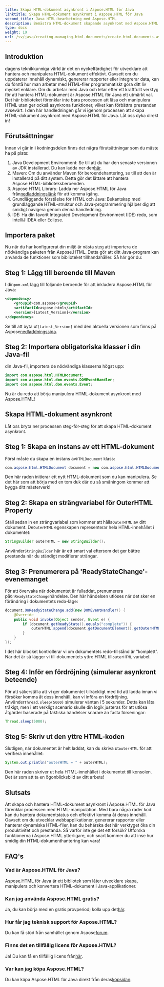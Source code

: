 ```yaml
---
title: Skapa HTML-dokument asynkront i Aspose.HTML för Java
linktitle: Skapa HTML-dokument asynkront i Aspose.HTML för Java
second_title: Java HTML-bearbetning med Aspose.HTML
description: Bemästra HTML-dokument skapande asynkront med Aspose.HTML för Java. Steg-för-steg-guide, tips och vanliga frågor ingår för snabb inlärning.
type: docs
weight: 10
url: /sv/java/creating-managing-html-documents/create-html-documents-async/
---
```

## Introduktion
dagens teknikkunniga värld är det en nyckelfärdighet för utvecklare att hantera och manipulera HTML-dokument effektivt. Oavsett om du uppdaterar innehåll dynamiskt, genererar rapporter eller integrerar data, kan du förstå hur man arbetar med HTML-filer programmatiskt göra ditt liv mycket enklare. Om du arbetar med Java och letar efter ett kraftfullt verktyg för att hantera HTML-dokument är Aspose.HTML för Java ett utmärkt val. Det här biblioteket förenklar inte bara processen att läsa och manipulera HTML utan ger också asynkrona funktioner, vilket kan förbättra prestandan avsevärt. I den här handledningen går vi igenom processen att skapa HTML-dokument asynkront med Aspose.HTML för Java. Låt oss dyka direkt in!
## Förutsättningar
Innan vi går in i kodningsdelen finns det några förutsättningar som du måste ha på plats:
1.  Java Development Environment: Se till att du har den senaste versionen av JDK installerad. Du kan ladda ner den[här](https://www.oracle.com/java/technologies/javase-jdk11-downloads.html).
2. Maven: Om du använder Maven för beroendehantering, se till att den är installerad på ditt system. Detta gör det lättare att hantera Aspose.HTML-biblioteksberoenden.
3.  Aspose.HTML Library: Ladda ner Aspose.HTML för Java från[nedladdningslänk](https://releases.aspose.com/html/java/) för att komma igång.
4. Grundläggande förståelse för HTML och Java: Bekantskap med grundläggande HTML-struktur och Java-programmering hjälper dig att smidigt navigera genom denna handledning.
5. IDE: Ha din favorit Integrated Development Environment (IDE) redo, som IntelliJ IDEA eller Eclipse.
## Importera paket
Nu när du har konfigurerat din miljö är nästa steg att importera de nödvändiga paketen från Aspose.HTML. Detta gör att ditt Java-program kan använda de funktioner som biblioteket tillhandahåller. Så här gör du:
## Steg 1: Lägg till beroende till Maven
 I din`pom.xml` lägg till följande beroende för att inkludera Aspose.HTML för Java:
```xml
<dependency>
    <groupId>com.aspose</groupId>
    <artifactId>aspose-html</artifactId>
    <version>[Latest_Version]</version>
</dependency>
```
 Se till att byta ut`[Latest_Version]` med den aktuella versionen som finns på Aspose[nedladdningssida](https://releases.aspose.com/html/java/).
## Steg 2: Importera obligatoriska klasser i din Java-fil
din Java-fil, importera de nödvändiga klasserna högst upp:
```java
import com.aspose.html.HTMLDocument;
import com.aspose.html.dom.events.DOMEventHandler;
import com.aspose.html.dom.events.Event;
```
Nu är du redo att börja manipulera HTML-dokument asynkront med Aspose.HTML!
## Skapa HTML-dokument asynkront
Låt oss bryta ner processen steg-för-steg för att skapa HTML-dokument asynkront.
## Steg 1: Skapa en instans av ett HTML-dokument
 Först måste du skapa en instans av`HTMLDocument` klass:
```java
com.aspose.html.HTMLDocument document = new com.aspose.html.HTMLDocument();
```
Den här raden initierar ett nytt HTML-dokument som du kan manipulera. Se det här som att börja med en tom duk där du så småningom kommer att bygga ditt mästerverk!
## Steg 2: Skapa en strängvariabel för OuterHTML Property
 Ställ sedan in en strängvariabel som kommer att hålla`OuterHTML` av ditt dokument. De`OuterHTML` egenskapen representerar hela HTML-innehållet i dokumentet:
```java
StringBuilder outerHTML = new StringBuilder();
```
 Använder`StringBuilder` här är ett smart val eftersom det ger bättre prestanda när du ständigt modifierar strängar.
## Steg 3: Prenumerera på 'ReadyStateChange'-evenemanget
 För att övervaka när dokumentet är fulladdat, prenumerera på`OnReadyStateChange`händelse. Den här händelsen utlöses när det sker en förändring i dokumentets redo-läge:
```java
document.OnReadyStateChange.add(new DOMEventHandler() {
    @Override
    public void invoke(Object sender, Event e) {
        if (document.getReadyState().equals("complete")) {
            outerHTML.append(document.getDocumentElement().getOuterHTML());
        }
    }
});
```
 I det här blocket kontrollerar vi om dokumentets redo-tillstånd är "komplett". När det är så lägger vi till dokumentets yttre HTML till`outerHTML` variabel. 
## Steg 4: Inför en fördröjning (simulerar asynkront beteende)
 För att säkerställa att vi ger dokumentet tillräckligt med tid att ladda innan vi försöker komma åt dess innehåll, kan vi införa en fördröjning. Använder`Thread.sleep(5000)` simulerar väntan i 5 sekunder. Detta kan låta tråkigt, men i ett verkligt scenario skulle din logik justeras för att utlösa åtgärder baserade på faktiska händelser snarare än fasta förseningar:
```java
Thread.sleep(5000);
```
## Steg 5: Skriv ut den yttre HTML-koden
 Slutligen, när dokumentet är helt laddat, kan du skriva ut`outerHTML` för att verifiera innehållet:
```java
System.out.println("outerHTML = " + outerHTML);
```
Den här raden skriver ut hela HTML-innehållet i dokumentet till konsolen. Det är som att ta en ögonblicksbild av ditt arbete!
## Slutsats
Att skapa och hantera HTML-dokument asynkront i Aspose.HTML för Java förenklar processen med HTML-manipulation. Med bara några rader kod kan du hantera dokumentstatus och effektivt komma åt deras innehåll. Oavsett om du utvecklar webbapplikationer, genererar rapporter eller hanterar dynamiska HTML-filer, kan du behärska det här verktyget öka din produktivitet och prestanda.
Så varför inte ge det ett försök? Utforska funktionerna i Aspose.HTML ytterligare, och snart kommer du att inse hur smidig din HTML-dokumenthantering kan vara!
## FAQ's
### Vad är Aspose.HTML för Java?
Aspose.HTML för Java är ett bibliotek som låter utvecklare skapa, manipulera och konvertera HTML-dokument i Java-applikationer.
### Kan jag använda Aspose.HTML gratis?
 Ja, du kan börja med en gratis provperiod; kolla upp det[här](https://releases.aspose.com/).
### Hur får jag teknisk support för Aspose.HTML?
 Du kan få stöd från samhället genom Aspose[forum](https://forum.aspose.com/c/html/29).
### Finns det en tillfällig licens för Aspose.HTML?
 Ja! Du kan få en tillfällig licens från[här](https://purchase.aspose.com/temporary-license/).
### Var kan jag köpa Aspose.HTML?
 Du kan köpa Aspose.HTML för Java direkt från deras[köpsidan](https://purchase.aspose.com/buy).